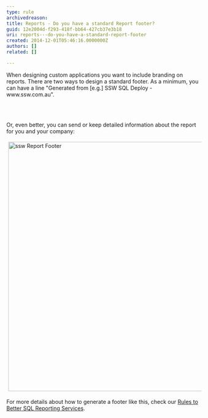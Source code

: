 ```yaml
---
type: rule
archivedreason: 
title: Reports - Do you have a standard Report footer?
guid: 12e2004d-f293-418f-bb64-427cb37e3b18
uri: reports---do-you-have-a-standard-report-footer
created: 2014-12-01T05:46:16.0000000Z
authors: []
related: []

---
```



<p>When designing custom applications you want to include branding on reports. 
                    There are two ways to design a standard footer. As a minimum, you can have a 
                    line &quot;Generated from [e.g.] SSW SQL Deploy - www.ssw.com.au&quot;.</p>
<br><excerpt class='endintro'></excerpt><br>
<p>Or, even better, you can send or keep detailed information about the report for you and your company&#58;</p><dl class="image"><dt> 
      <img src="http&#58;//www.ssw.com.au/ssw/Standards/Rules/Images/BetterInterface_ReportFooter.jpg" alt="ssw Report Footer" style="margin&#58;5px;width&#58;650px;" />
   </dt></dl><p class="productBox"> For more details about how to generate a footer like this, check our 
   <a href="http&#58;//www.ssw.com.au/ssw/Standards/Rules/RulesToBetterSQLReportingServices.aspx#UsefulFooter">Rules to Better SQL Reporting Services</a>. </p>


